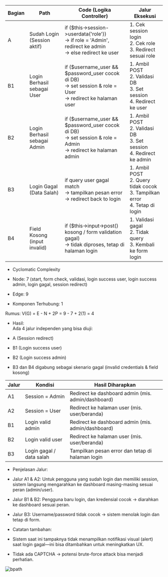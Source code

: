 | Bagian | Path                         | Code (Logika Controller)                                                                                             | Jalur Eksekusi                                                                   |
| ------ | ---------------------------- | -------------------------------------------------------------------------------------------------------------------- | -------------------------------------------------------------------------------- |
| A      | Sudah Login (Session aktif)  | if (\$this->session->userdata('role'))<br>→ if role = 'Admin', redirect ke admin<br>→ else redirect ke user          | 1. Cek session login<br>2. Cek role<br>3. Redirect sesuai role                   |
| B1     | Login Berhasil sebagai User  | if (\$username\_user && \$password\_user cocok di DB)<br>→ set session & role = User<br>→ redirect ke halaman user   | 1. Ambil POST<br>2. Validasi DB<br>3. Set session<br>4. Redirect ke user         |
| B2     | Login Berhasil sebagai Admin | if (\$username\_user && \$password\_user cocok di DB)<br>→ set session & role = Admin<br>→ redirect ke halaman admin | 1. Ambil POST<br>2. Validasi DB<br>3. Set session<br>4. Redirect ke admin        |
| B3     | Login Gagal (Data Salah)     | if query user gagal match<br>→ tampilkan pesan error<br>→ redirect back to login                                     | 1. Ambil POST<br>2. Query tidak cocok<br>3. Tampilkan error<br>4. Tetap di login |
| B4     | Field Kosong (input invalid) | if (\$this->input->post() kosong / form validation gagal)<br>→ tidak diproses, tetap di halaman login                | 1. Validasi gagal<br>2. Tidak query<br>3. Kembali ke form login                  |

* Cyclomatic Complexity  

- Node: 7 (start, form check, validasi, login success user, login success admin, login gagal, session redirect)  

- Edge: 9  

- Komponen Terhubung: 1  

Rumus: V(G) = E - N + 2P = 9 - 7 + 2(1) = 4  

* Hasil:  
Ada 4 jalur independen yang bisa diuji:  

- A (Session redirect)  

- B1 (Login success user)  

- B2 (Login success admin)  

- B3 dan B4 digabung sebagai skenario gagal (invalid credentials & field kosong)  

| Jalur | Kondisi                  | Hasil Diharapkan                                   |
| ----- | ------------------------ | -------------------------------------------------- |
| A1    | Session = Admin          | Redirect ke dashboard admin (mis. admin/dashboard) |
| A2    | Session = User           | Redirect ke halaman user (mis. user/beranda)       |
| B1    | Login valid admin        | Redirect ke dashboard admin (mis. admin/dashboard) |
| B2    | Login valid user         | Redirect ke halaman user (mis. user/beranda)       |
| B3    | Login gagal / data salah | Tampilkan pesan error dan tetap di halaman login   |

* Penjelasan Jalur:  

- Jalur A1 & A2: Untuk pengguna yang sudah login dan memiliki session, sistem langsung mengarahkan ke dashboard masing-masing sesuai peran (admin/user).  

- Jalur B1 & B2: Pengguna baru login, dan kredensial cocok → diarahkan ke dashboard sesuai peran.  

- Jalur B3: Username/password tidak cocok → sistem menolak login dan tetap di form.  

* Catatan tambahan:  

- Sistem saat ini tampaknya tidak menampilkan notifikasi visual (alert) saat login gagal—ini bisa ditambahkan untuk meningkatkan UX.  

- Tidak ada CAPTCHA → potensi brute-force attack bisa menjadi perhatian.  

![bpath](./bpath.png)

